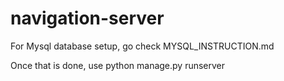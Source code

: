 # navigation-server

For Mysql database setup, go check MYSQL_INSTRUCTION.md

Once that is done, use python manage.py runserver
